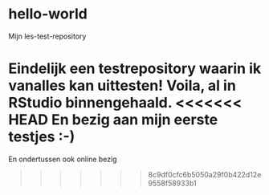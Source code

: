 # hello-world
Mijn les-test-repository

Eindelijk een testrepository waarin ik vanalles kan uittesten!
Voila, al in RStudio binnengehaald.
<<<<<<< HEAD
En bezig aan mijn eerste testjes :-)
=======
En ondertussen ook online bezig
>>>>>>> 8c9df0cfc6b5050a29f0b422d12e9558f58933b1
